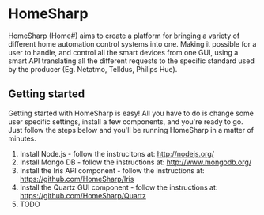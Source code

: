 # HomeSharp
HomeSharp (Home#) aims to create a platform for bringing a variety of different home automation control systems into one. Making it possible for a user to handle, and control all
the smart devices from one GUI, using a smart API translating all the different requests to the specific standard used by the producer (Eg. Netatmo, Telldus, Philips Hue).

## Getting started
Getting started with HomeSharp is easy! All you have to do is change some user specific settings, install a few components, and you're ready to go. Just follow the steps below and
you'll be running HomeSharp in a matter of minutes.

1. Install Node.js - follow the instrucitons at: http://nodejs.org/
2. Install Mongo DB - follow the instructions at: http://www.mongodb.org/
3. Install the Iris API component - follow the instructions at: https://github.com/HomeSharp/Iris
4. Install the Quartz GUI component - follow the instructions at: https://github.com/HomeSharp/Quartz
5. TODO
